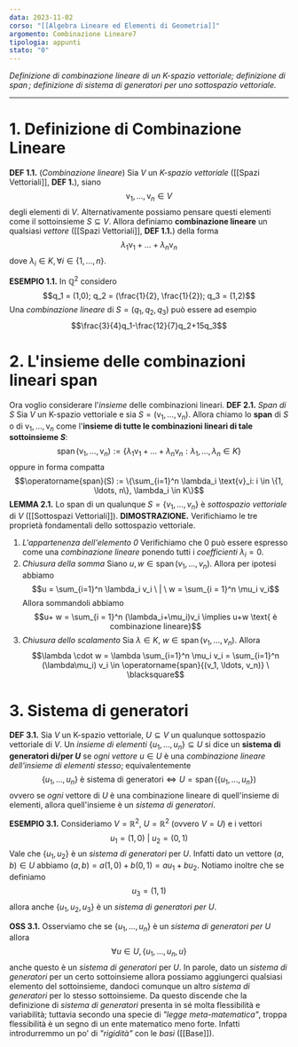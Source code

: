 ```yaml
---
data: 2023-11-02
corso: "[[Algebra Lineare ed Elementi di Geometria]]"
argomento: Combinazione Lineare7
tipologia: appunti
stato: "0"
---
```

*Definizione di combinazione lineare di un K-spazio vettoriale; definizione di $\operatorname{span}$; definizione di sistema di generatori per uno sottospazio vettoriale.*
- - -
# 1. Definizione di Combinazione Lineare
**DEF 1.1.** (*Combinazione lineare*)
Sia $V$ un *K-spazio vettoriale* ([[Spazi Vettoriali]], **DEF 1.**), siano $$\text{v}_1, \ldots ,\text{v}_n \in V$$degli elementi di $V$. Alternativamente possiamo pensare questi elementi come il sottoinsieme $S \subseteq V$.
Allora definiamo **combinazione lineare** un qualsiasi *vettore* ([[Spazi Vettoriali]], **DEF 1.1.**) della forma $$\lambda_1 \text{v}_1 + \ldots +\lambda_n \text{v}_n$$dove $\lambda_i \in K, \forall i \in \{1, \ldots, n\}$. 

**ESEMPIO 1.1.** In $\mathbb{Q}^2$ considero $$q_1 = (1,0); q_2 = (\frac{1}{2}, \frac{1}{2}); q_3 = (1,2)$$Una *combinazione lineare* di $S = (q_1, q_2, q_3)$ può essere ad esempio $$\frac{3}{4}q_1-\frac{12}{7}q_2+15q_3$$
# 2. L'insieme delle combinazioni lineari span
Ora voglio considerare l'*insieme* delle combinazioni lineari.
**DEF 2.1.** *Span di S*
Sia $V$ un K-spazio vettoriale e sia $S = (\text{v}_1, \ldots, \text{v}_n)$. 
Allora chiamo lo **span** di $S$ o di $\text{v}_1, \ldots, \text{v}_n$ come l'**insieme di tutte le combinazioni lineari di tale sottoinsieme $S$**: $$\operatorname{span}(\text{v}_1, \ldots, \text{v}_n) := \{\lambda_1\text{v}_1 + \ldots + \lambda_n \text{v}_n : \lambda_1, \ldots, \lambda_n \in K\}$$oppure in forma compatta $$\operatorname{span}(S) := \{\sum_{i=1}^n \lambda_i \text{v}_i: i \in \{1, \ldots, n\}, \lambda_i \in K\}$$
**LEMMA 2.1.** Lo span di un qualunque $S = \{v_1, \ldots, v_n\}$ è *sottospazio vettoriale* di $V$ ([[Sottospazi Vettoriali]]).
**DIMOSTRAZIONE.** Verifichiamo le tre proprietà fondamentali dello sottospazio vettoriale.
1. *L'appartenenza dell'elemento 0*
   Verifichiamo che $0$ può essere espresso come una *combinazione lineare* ponendo tutti i *coefficienti* $\lambda_i = 0$. 
2. *Chiusura della somma*
   Siano $u, w \in \operatorname{span}{(v_1, \ldots, v_n)}$. Allora per ipotesi abbiamo $$u = \sum_{i=1}^n \lambda_i v_i \ | \ w = \sum_{i = 1}^n \mu_i v_i$$Allora sommandoli abbiamo $$u+ w = \sum_{i = 1}^n (\lambda_i+\mu_i)v_i \implies u+w \text{ è combinazione lineare}$$
3. *Chiusura dello scalamento*
   Sia $\lambda \in K$, $w \in \operatorname{span}{(v_1, \ldots, v_n)}$. Allora $$\lambda \cdot w = \lambda \sum_{i=1}^n \mu_i v_i = \sum_{i=1}^n (\lambda\mu_i) v_i \in \operatorname{span}{(v_1, \ldots, v_n)} \ \blacksquare$$ 
# 3. Sistema di generatori
**DEF 3.1.** Sia $V$ un K-spazio vettoriale, $U \subseteq V$ un qualunque sottospazio vettoriale di $V$.
Un *insieme di elementi* $\{u_1, \ldots, u_n\} \subseteq U$ si dice un **sistema di generatori di/per $U$** se *ogni vettore* $u \in U$ è una *combinazione lineare dell'insieme di elementi stesso*; equivalentemente $$\{u_1, \ldots, u_n\} \text{ è sistema di generatori} \iff U = \operatorname{span}(\{u_1, \ldots, u_n\})$$ovvero se *ogni* vettore di $U$ è una combinazione lineare di quell'insieme di elementi, allora quell'insieme è un *sistema di generatori*.

**ESEMPIO 3.1.** Consideriamo $V = \mathbb{R}^2$, $U = \mathbb{R}^2$ (ovvero $V = U$) e i vettori $$u_1 = (1,0)\ | \ u_2 = (0,1)$$Vale che $\{u_1, u_2\}$ è un *sistema di generatori* per $U$. 
Infatti dato un vettore $(a, b) \in U$ abbiamo $(a,b) = a(1,0) + b(0,1) = au_1 + bu_2$.
Notiamo inoltre che se definiamo $$u_3 = (1,1)$$allora anche $\{u_1, u_2, u_3\}$ è un *sistema di generatori per* $U$.

**OSS 3.1.** Osserviamo che se $\{u_1, \ldots, u_n\}$ è un *sistema di generatori per* $U$ allora $$\forall u \in U, \{u_1, \ldots, u_n, u\}$$anche questo è un *sistema di generatori* per $U$.
In parole, dato un *sistema di generatori* per un certo sottoinsieme allora possiamo aggiungerci qualsiasi elemento del sottoinsieme, dandoci comunque un altro *sistema di generatori* per lo stesso sottoinsieme.
Da questo discende che la definizione di *sistema di generatori* presenta in sé molta flessibilità e variabilità; tuttavia secondo una specie di *"legge meta-matematica"*, troppa flessibilità è un segno di un ente matematico meno forte.
Infatti introdurremmo un po' di *"rigidità"* con le *basi* ([[Base]]).